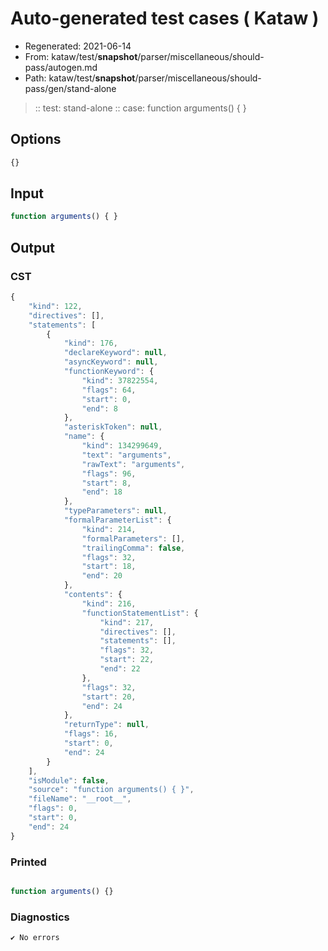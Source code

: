 # Auto-generated test cases ( Kataw )
- Regenerated: 2021-06-14
- From: kataw/test/__snapshot__/parser/miscellaneous/should-pass/autogen.md
- Path: kataw/test/__snapshot__/parser/miscellaneous/should-pass/gen/stand-alone
> :: test: stand-alone
> :: case: function arguments() { }
## Options

`````js
{}
`````
## Input

`````js
function arguments() { }
`````
## Output

### CST

```javascript
{
    "kind": 122,
    "directives": [],
    "statements": [
        {
            "kind": 176,
            "declareKeyword": null,
            "asyncKeyword": null,
            "functionKeyword": {
                "kind": 37822554,
                "flags": 64,
                "start": 0,
                "end": 8
            },
            "asteriskToken": null,
            "name": {
                "kind": 134299649,
                "text": "arguments",
                "rawText": "arguments",
                "flags": 96,
                "start": 8,
                "end": 18
            },
            "typeParameters": null,
            "formalParameterList": {
                "kind": 214,
                "formalParameters": [],
                "trailingComma": false,
                "flags": 32,
                "start": 18,
                "end": 20
            },
            "contents": {
                "kind": 216,
                "functionStatementList": {
                    "kind": 217,
                    "directives": [],
                    "statements": [],
                    "flags": 32,
                    "start": 22,
                    "end": 22
                },
                "flags": 32,
                "start": 20,
                "end": 24
            },
            "returnType": null,
            "flags": 16,
            "start": 0,
            "end": 24
        }
    ],
    "isModule": false,
    "source": "function arguments() { }",
    "fileName": "__root__",
    "flags": 0,
    "start": 0,
    "end": 24
}
```

### Printed

```javascript

function arguments() {}
```

### Diagnostics

```javascript
✔ No errors
```

